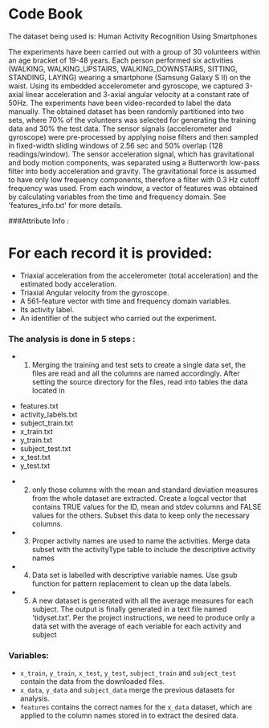 # Code Book

The dataset being used is: Human Activity Recognition Using Smartphones

The experiments have been carried out with a group of 30 volunteers within an age bracket of 19-48 years. Each person performed six activities (WALKING, WALKING_UPSTAIRS, WALKING_DOWNSTAIRS, SITTING, STANDING, LAYING) wearing a smartphone (Samsung Galaxy S II) on the waist. Using its embedded accelerometer and gyroscope, we captured 3-axial linear acceleration and 3-axial angular velocity at a constant rate of 50Hz. The experiments have been video-recorded to label the data manually. The obtained dataset has been randomly partitioned into two sets, where 70% of the volunteers was selected for generating the training data and 30% the test data. 
The sensor signals (accelerometer and gyroscope) were pre-processed by applying noise filters and then sampled in fixed-width sliding windows of 2.56 sec and 50% overlap (128 readings/window). The sensor acceleration signal, which has gravitational and body motion components, was separated using a Butterworth low-pass filter into body acceleration and gravity. The gravitational force is assumed to have only low frequency components, therefore a filter with 0.3 Hz cutoff frequency was used. From each window, a vector of features was obtained by calculating variables from the time and frequency domain. See 'features_info.txt' for more details. 

###Attribute Info : 

For each record it is provided:
======================================

- Triaxial acceleration from the accelerometer (total acceleration) and the estimated body acceleration.
- Triaxial Angular velocity from the gyroscope. 
- A 561-feature vector with time and frequency domain variables. 
- Its activity label. 
- An identifier of the subject who carried out the experiment.

 
### The analysis is done in 5 steps :

 * 1. Merging the training and test sets to create a single data set, the files are read and all the columns are named accordingly.
  After setting the source directory for the files, read into tables the data located in
- features.txt
- activity_labels.txt
- subject_train.txt
- x_train.txt
- y_train.txt
- subject_test.txt
- x_test.txt
- y_test.txt

 * 2. only those columns with the mean and standard deviation measures from the whole dataset are extracted.
  Create a logcal vector that contains TRUE values for the ID, mean and stdev columns and FALSE values for the others.
  Subset this data to keep only the necessary columns.
  
 * 3. Proper activity names  are used to name the activities.
 Merge data subset with the activityType table to include the descriptive activity names
 
 * 4. Data set is labelled with descriptive variable names.
 Use gsub function for pattern replacement to clean up the data labels.
 
 * 5. A new dataset is generated with all the average measures for each subject. The output is finally generated in a text file named 'tidyset.txt'.
 Per the project instructions, we need to produce only a data set with the average of each veriable for each activity and subject
  
### Variables:   
  * `x_train`, `y_train`, `x_test`, `y_test`, `subject_train` and `subject_test` contain the data from the downloaded files.
  * `x_data`, `y_data` and `subject_data` merge the previous datasets for analysis.
  * `features` contains the correct names for the `x_data` dataset, which are applied to the column names stored in to extract the desired data.
